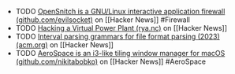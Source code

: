 - TODO [OpenSnitch is a GNU/Linux interactive application firewall (github.com/evilsocket)](https://news.ycombinator.com/item?id=41209688) on [[Hacker News]] #Firewall
- TODO [Hacking a Virtual Power Plant (rya.nc)](https://news.ycombinator.com/item?id=41194929) on [[Hacker News]]
- TODO [Interval parsing grammars for file format parsing (2023) (acm.org)](https://news.ycombinator.com/item?id=41211039) on [[Hacker News]]
- TODO [AeroSpace is an i3-like tiling window manager for macOS (github.com/nikitabobko)](https://news.ycombinator.com/item?id=40596689) on [[Hacker News]] #AeroSpace